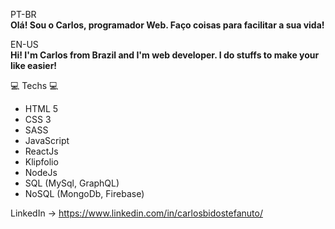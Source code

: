 PT-BR
</br>
<strong>Olá! Sou o Carlos, programador Web. Faço coisas para facilitar a sua vida!</strong>

EN-US
</br>
<strong>Hi! I'm Carlos from Brazil and I'm web developer. I do stuffs to make your like easier!</strong>

💻 Techs 💻
- HTML 5
- CSS 3
- SASS
- JavaScript
- ReactJs
- Klipfolio
- NodeJs
- SQL (MySql, GraphQL)
- NoSQL (MongoDb, Firebase)

LinkedIn -> https://www.linkedin.com/in/carlosbidostefanuto/



 


